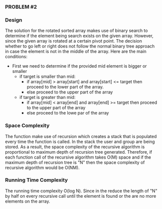### PROBLEM #2

### Design
The solution for the rotated sorted array makes use of binary search to determine if the element being search exists on 
the given array. However, since the given array is rotated at a certain pivot point. The decision whether to go left or 
right does not follow the normal binary tree approach in case the element is not in the middle of the array. Here 
are the main conditions:

 * First we need to determine if the provided mid element is bigger or smaller
    * if target is smaller than mid:
        * if array[mid] > array[start] and array[start] <= target then proceed to the lower part of the array.
        * else proceed to the upper part of the array
    * if target is greater than mid:
        * if array[mid] < array[end] and array[end] >= target then proceed to the upper part of the array
        * else proceed to the lowe par of the array


### Space Complexity
The function make use of recursion which creates a stack that is populated every time the function is called. In the 
stack the user and group are being stored. As a result, the space complexity of the recursive algorithm is proportional 
to maximum depth of recursion tree generated. Therefore, if each function call of the recursive algorithm takes O(M) 
space and if the maximum depth of recursion tree is "N" then the space complexity of recursive algorithm would be O(NM).

### Running Time Complexity
The running time complexity O(log N). Since in the reduce the length of "N" by half on every recursive call until the 
element is found or the are no more elements on the array.